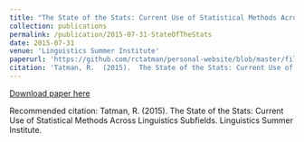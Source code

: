 ```yaml
---
title: "The State of the Stats: Current Use of Statistical Methods Across Linguistics Subfields "
collection: publications
permalink: /publication/2015-07-31-StateOfTheStats  
date: 2015-07-31
venue: 'Linguistics Summer Institute'
paperurl: 'https://github.com/rctatman/personal-website/blob/master/files/Tatman_2015_StateOfTheStats.pdf  '
citation: 'Tatman, R.  (2015).  The State of the Stats: Current Use of Statistical   Methods Across Linguistics Subfields.  Linguistics Summer Institute.  '
---
```

[Download paper here](https://github.com/rctatman/personal-website/blob/master/files/Tatman_2015_StateOfTheStats.pdf  )

Recommended citation: Tatman, R.  (2015).  The State of the Stats: Current Use of Statistical   Methods Across Linguistics Subfields.  Linguistics Summer Institute.  